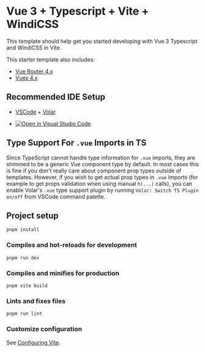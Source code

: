 # Vue 3 + Typescript + Vite + WindiCSS

This template should help get you started developing with Vue 3 Typescript and WindiCSS in Vite.

This starter template also includes:

- [Vue Router 4.x](https://github.com/vuejs/vue-router-next)
- [Vuex 4.x ](https://next.vuex.vuejs.org/)

## Recommended IDE Setup

- [VSCode](https://code.visualstudio.com/) + [Volar](https://marketplace.visualstudio.com/items?itemName=johnsoncodehk.volar)

- [![Open in Visual Studio Code](https://open.vscode.dev/badges/open-in-vscode.svg)](https://open.vscode.dev/Cookiekira/vite-vue3-windi-starter)

## Type Support For `.vue` Imports in TS

Since TypeScript cannot handle type information for `.vue` imports, they are shimmed to be a generic Vue component type by default. In most cases this is fine if you don't really care about component prop types outside of templates. However, if you wish to get actual prop types in `.vue` imports (for example to get props validation when using manual `h(...)` calls), you can enable Volar's `.vue` type support plugin by running `Volar: Switch TS Plugin on/off` from VSCode command palette.

## Project setup
```
pnpm install
```

### Compiles and hot-reloads for development
```
pnpm run dev
```

### Compiles and minifies for production
```
pnpm vite build
```

### Lints and fixes files
```
pnpm run lint
```

### Customize configuration
See [Configuring Vite](https://vitejs.dev/config/).
